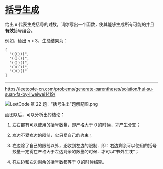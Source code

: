 # [括号生成](https://leetcode-cn.com/problems/generate-parentheses/)

给出 *n* 代表生成括号的对数，请你写出一个函数，使其能够生成所有可能的并且**有效**括号组合。

例如，给出 *n* = 3，生成结果为：

```
[
  "((()))",
  "(()())",
  "(())()",
  "()(())",
  "()()()"
]
```

---

https://leetcode-cn.com/problems/generate-parentheses/solution/hui-su-suan-fa-by-liweiwei1419/

![LeetCode 第 22 题：“括号生出”题解配图.png](https://pic.leetcode-cn.com/7ec04f84e936e95782aba26c4663c5fe7aaf94a2a80986a97d81574467b0c513-LeetCode%20%E7%AC%AC%2022%20%E9%A2%98%EF%BC%9A%E2%80%9C%E6%8B%AC%E5%8F%B7%E7%94%9F%E5%87%BA%E2%80%9D%E9%A2%98%E8%A7%A3%E9%85%8D%E5%9B%BE.png)

画图以后，可以分析出的结论：

1. 左右都有可以使用的括号数量，即严格大于 0 的时候，才产生分支；

2. 左边不受右边的限制，它只受自己的约束；

3. 右边除了自己的限制以外，还收到左边的限制，即：右边剩余可以使用的括号数量一定得在严格大于左边剩余的数量的时候，才可以“节外生枝”；

4.  在左边和右边剩余的括号数都等于 0 的时候结算。